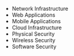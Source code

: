 - Network Infrastructure
- Web Applications
- Mobile Applications
- Cloud Infrastructure
- Physical Security
- Wireless Security
- Software Security